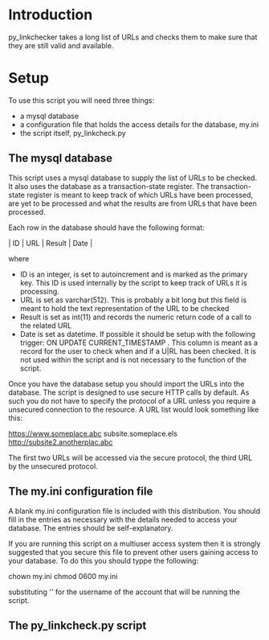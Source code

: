 # Introduction
py_linkchecker takes a long list of URLs and checks them to make sure that they are still valid and available.

# Setup
To use this script you will need three things:
- a mysql database
- a configuration file that holds the access details for the database, my.ini
- the script itself, py_linkcheck.py

## The mysql database
This script uses a mysql database to supply the list of URLs to be checked. It also uses the database as a transaction-state register. The transaction-state register is meant to 
keep track of which URLs have been processed, are yet to be processed and what the results 
are from URLs that have been processed.

Each row in the database should have the following format:

| ID | URL | Result | Date |

where
- ID is an integer, is set to autoincrement and is marked as the primary key. This ID is used internally by the script to keep track of URLs it is processing.
- URL is set as varchar(512). This is probably a bit long but this field is meant to hold the text representation of the URL to be checked
- Result is set as int(11) and records the numeric return code of a call to the related URL
- Date is set as datetime. If possible it should be setup with the following trigger: ON UPDATE CURRENT_TIMESTAMP . This column is meant as a record for the user to check when and if a U|RL has been checked. It is not used within the script and is not necessary to the function of the script.

Once you have the database setup you should import the URLs into the database. The script is designed to use secure HTTP calls by default. As such you do not have to specify the protocol of a URL unless you require a unsecured connection to the resource. A URL list would look something like this:

https://www.someplace.abc
subsite.someplace.els
http://subsite2.anotherplac.abc

The first two URLs will be accessed via the secure protocol, the third URL by the unsecured protocol.

## The my.ini configuration file
A blank my.ini configuration file is included with this distribution. You should fill in 
the entries as necessary with the details needed to access your database. The entries should be self-explanatory.

If you are running this script on a multiuser access system then it is strongly suggested that you secure this file to prevent other users gaining access to your database. To do this you should typpe the following:

chown <myuser> my.ini
chmod 0600 my.ini

substituting '<myuser>' for the username of the account that will be running the script.

## The py_linkcheck.py script
